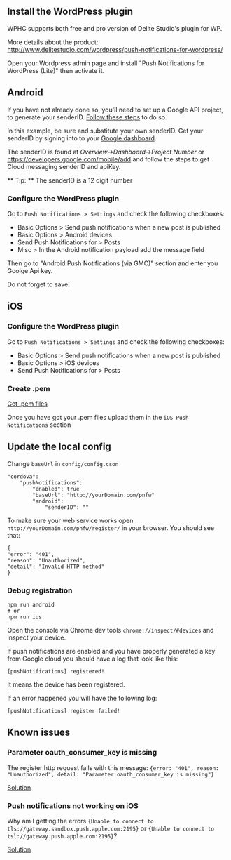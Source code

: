 ## Install the WordPress plugin

WPHC supports both free and pro version of Delite Studio's plugin for WP.

More details about the product: <http://www.delitestudio.com/wordpress/push-notifications-for-wordpress/>

Open your Wordpress admin page and install "Push Notifications for WordPress (Lite)" then activate it.

## Android

If you have not already done so, you'll need to set up a Google API project, to generate your senderID. [Follow these steps](http://developer.android.com/guide/google/gcm/gs.html) to do so.

In this example, be sure and substitute your own senderID. Get your senderID by signing into to your [Google dashboard](https://code.google.com/apis/console/).

The senderID is found at *Overview->Dashboard->Project Number* or <https://developers.google.com/mobile/add> and follow the steps to get Cloud messaging senderID and apiKey.

** Tip: ** The senderID is a 12 digit number

### Configure the WordPress plugin

Go to ```Push Notifications > Settings``` and check the following checkboxes:

* Basic Options > Send push notifications when a new post is published
* Basic Options > Android devices
* Send Push Notifications for > Posts
* Misc > In the Android notification payload add the message field

Then go to "Android Push Notifications (via GMC)" section and enter you Goolge Api key.

Do not forget to save.

## iOS

### Configure the WordPress plugin

Go to ```Push Notifications > Settings``` and check the following checkboxes:

* Basic Options > Send push notifications when a new post is published
* Basic Options > iOS devices
* Send Push Notifications for > Posts

### Create .pem

[Get .pem files](http://stackoverflow.com/questions/21250510/generate-pem-file-used-to-setup-apple-push-notification)

Once you have got your .pem files upload them in the ```iOS Push Notifications``` section

## Update the local config

Change `baseUrl` in `config/config.cson`

```
"cordova":
    "pushNotifications":
        "enabled": true
        "baseUrl": "http://yourDomain.com/pnfw"
        "android":
            "senderID": ""
```

To make sure your web service works open `http://yourDomain.com/pnfw/register/` in your browser. You should see that:

```
{
"error": "401",
"reason": "Unauthorized",
"detail": "Invalid HTTP method"
}
```

### Debug registration

```
npm run android
# or
npm run ios
```

Open the console via Chrome dev tools ```chrome://inspect/#devices``` and inspect your device.

If push notifications are enabled and you have properly generated a key from Google cloud you should have a log that look like this:

`[pushNotifications] registered!`

It means the device has been registered.

If an error happened you will have the following log:

`[pushNotifications] register failed!`

## Known issues

### Parameter oauth_consumer_key is missing

The register http request fails with this message: `{error: "401", reason: "Unauthorized", detail: "Parameter oauth_consumer_key is missing"}`

[Solution](https://wordpress.org/support/topic/not-connect-the-android-app-to-wordpress-site-using-register-api)

### Push notifications not working on iOS

Why am I getting the errors `{Unable to connect to tls://gateway.sandbox.push.apple.com:2195}` or `{Unable to connect to tsl://gateway.push.apple.com:2195}`?

[Solution](http://stackoverflow.com/questions/1444355/iphone-push-notification-unable-to-connect-to-the-ssl-server)
